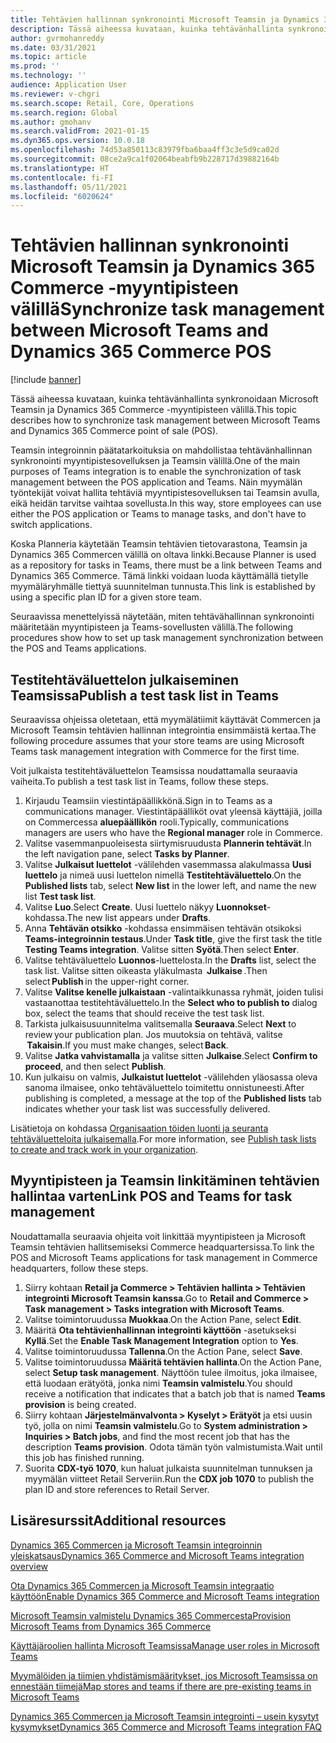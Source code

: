 ```yaml
---
title: Tehtävien hallinnan synkronointi Microsoft Teamsin ja Dynamics 365 Commerce -myyntipisteen välillä
description: Tässä aiheessa kuvataan, kuinka tehtävänhallinta synkronoidaan Microsoft Teamsin ja Dynamics 365 Commerce -myyntipisteen välillä.
author: gvrmohanreddy
ms.date: 03/31/2021
ms.topic: article
ms.prod: ''
ms.technology: ''
audience: Application User
ms.reviewer: v-chgri
ms.search.scope: Retail, Core, Operations
ms.search.region: Global
ms.author: gmohanv
ms.search.validFrom: 2021-01-15
ms.dyn365.ops.version: 10.0.18
ms.openlocfilehash: 74d53a850113c83979fba6baa4ff3c3e5d9ca02d
ms.sourcegitcommit: 08ce2a9ca1f02064beabfb9b228717d39882164b
ms.translationtype: HT
ms.contentlocale: fi-FI
ms.lasthandoff: 05/11/2021
ms.locfileid: "6020624"
---
```

# <a name="synchronize-task-management-between-microsoft-teams-and-dynamics-365-commerce-pos"></a><span data-ttu-id="e6c59-103">Tehtävien hallinnan synkronointi Microsoft Teamsin ja Dynamics 365 Commerce -myyntipisteen välillä</span><span class="sxs-lookup"><span data-stu-id="e6c59-103">Synchronize task management between Microsoft Teams and Dynamics 365 Commerce POS</span></span>

[!include [banner](includes/banner.md)]

<span data-ttu-id="e6c59-104">Tässä aiheessa kuvataan, kuinka tehtävänhallinta synkronoidaan Microsoft Teamsin ja Dynamics 365 Commerce -myyntipisteen välillä.</span><span class="sxs-lookup"><span data-stu-id="e6c59-104">This topic describes how to synchronize task management between Microsoft Teams and Dynamics 365 Commerce point of sale (POS).</span></span>

<span data-ttu-id="e6c59-105">Teamsin integroinnin päätatarkoituksia on mahdollistaa tehtävänhallinnan synkronointi myyntipistesovelluksen ja Teamsin välillä.</span><span class="sxs-lookup"><span data-stu-id="e6c59-105">One of the main purposes of Teams integration is to enable the synchronization of task management between the POS application and Teams.</span></span> <span data-ttu-id="e6c59-106">Näin myymälän työntekijät voivat hallita tehtäviä myyntipistesovelluksen tai Teamsin avulla, eikä heidän tarvitse vaihtaa sovellusta.</span><span class="sxs-lookup"><span data-stu-id="e6c59-106">In this way, store employees can use either the POS application or Teams to manage tasks, and don't have to switch applications.</span></span>

<span data-ttu-id="e6c59-107">Koska Planneria käytetään Teamsin tehtävien tietovarastona, Teamsin ja Dynamics 365 Commercen välillä on oltava linkki.</span><span class="sxs-lookup"><span data-stu-id="e6c59-107">Because Planner is used as a repository for tasks in Teams, there must be a link between Teams and Dynamics 365 Commerce.</span></span> <span data-ttu-id="e6c59-108">Tämä linkki voidaan luoda käyttämällä tietylle myymäläryhmälle tiettyä suunnitelman tunnusta.</span><span class="sxs-lookup"><span data-stu-id="e6c59-108">This link is established by using a specific plan ID for a given store team.</span></span>

<span data-ttu-id="e6c59-109">Seuraavissa menettelyissä näytetään, miten tehtävähallinnan synkronointi määritetään myyntipisteen ja Teams-sovellusten välillä.</span><span class="sxs-lookup"><span data-stu-id="e6c59-109">The following procedures show how to set up task management synchronization between the POS and Teams applications.</span></span>

## <a name="publish-a-test-task-list-in-teams"></a><span data-ttu-id="e6c59-110">Testitehtäväluettelon julkaiseminen Teamsissa</span><span class="sxs-lookup"><span data-stu-id="e6c59-110">Publish a test task list in Teams</span></span>

<span data-ttu-id="e6c59-111">Seuraavissa ohjeissa oletetaan, että myymälätiimit käyttävät Commercen ja Microsoft Teamsin tehtävien hallinnan integrointia ensimmäistä kertaa.</span><span class="sxs-lookup"><span data-stu-id="e6c59-111">The following procedure assumes that your store teams are using Microsoft Teams task management integration with Commerce for the first time.</span></span>

<span data-ttu-id="e6c59-112">Voit julkaista testitehtäväluettelon Teamsissa noudattamalla seuraavia vaiheita.</span><span class="sxs-lookup"><span data-stu-id="e6c59-112">To publish a test task list in Teams, follow these steps.</span></span>

1. <span data-ttu-id="e6c59-113">Kirjaudu Teamsiin viestintäpäällikkönä.</span><span class="sxs-lookup"><span data-stu-id="e6c59-113">Sign in to Teams as a communications manager.</span></span> <span data-ttu-id="e6c59-114">Viestintäpäälliköt ovat yleensä käyttäjiä, joilla on Commercessa **aluepäällikön** rooli.</span><span class="sxs-lookup"><span data-stu-id="e6c59-114">Typically, communications managers are users who have the **Regional manager** role in Commerce.</span></span>
1. <span data-ttu-id="e6c59-115">Valitse vasemmanpuoleisesta siirtymisruudusta **Plannerin tehtävät**.</span><span class="sxs-lookup"><span data-stu-id="e6c59-115">In the left navigation pane, select **Tasks by Planner**.</span></span>
1. <span data-ttu-id="e6c59-116">Valitse **Julkaisut luettelot** -välilehden vasemmassa alakulmassa **Uusi luettelo** ja nimeä uusi luettelon nimellä **Testitehtäväluettelo**.</span><span class="sxs-lookup"><span data-stu-id="e6c59-116">On the **Published lists** tab, select **New list** in the lower left, and name the new list **Test task list**.</span></span>
1. <span data-ttu-id="e6c59-117">Valitse **Luo**.</span><span class="sxs-lookup"><span data-stu-id="e6c59-117">Select **Create**.</span></span> <span data-ttu-id="e6c59-118">Uusi luettelo näkyy **Luonnokset**-kohdassa.</span><span class="sxs-lookup"><span data-stu-id="e6c59-118">The new list appears under **Drafts**.</span></span>
1. <span data-ttu-id="e6c59-119">Anna **Tehtävän otsikko** -kohdassa ensimmäisen tehtävän otsikoksi **Teams-integroinnin testaus**.</span><span class="sxs-lookup"><span data-stu-id="e6c59-119">Under **Task title**, give the first task the title **Testing Teams integration**.</span></span> <span data-ttu-id="e6c59-120">Valitse sitten **Syötä**.</span><span class="sxs-lookup"><span data-stu-id="e6c59-120">Then select **Enter**.</span></span>
1. <span data-ttu-id="e6c59-121">Valitse tehtäväluettelo **Luonnos**-luettelosta.</span><span class="sxs-lookup"><span data-stu-id="e6c59-121">In the **Drafts** list, select the task list.</span></span> <span data-ttu-id="e6c59-122">Valitse sitten oikeasta yläkulmasta  **Julkaise** .</span><span class="sxs-lookup"><span data-stu-id="e6c59-122">Then select **Publish** in the upper-right corner.</span></span>
1. <span data-ttu-id="e6c59-123">Valitse **Valitse kenelle julkaistaan** -valintaikkunassa ryhmät, joiden tulisi vastaanottaa testitehtäväluettelo.</span><span class="sxs-lookup"><span data-stu-id="e6c59-123">In the **Select who to publish to** dialog box, select the teams that should receive the test task list.</span></span>
1. <span data-ttu-id="e6c59-124">Tarkista julkaisusuunnitelma valitsemalla **Seuraava**.</span><span class="sxs-lookup"><span data-stu-id="e6c59-124">Select **Next** to review your publication plan.</span></span> <span data-ttu-id="e6c59-125">Jos muutoksia on tehtävä, valitse  **Takaisin**.</span><span class="sxs-lookup"><span data-stu-id="e6c59-125">If you must make changes, select **Back**.</span></span> 
1. <span data-ttu-id="e6c59-126">Valitse **Jatka vahvistamalla** ja valitse sitten **Julkaise**.</span><span class="sxs-lookup"><span data-stu-id="e6c59-126">Select **Confirm to proceed**, and then select **Publish**.</span></span>
1. <span data-ttu-id="e6c59-127">Kun julkaisu on valmis, **Julkaistut luettelot** -välilehden yläosassa oleva sanoma ilmaisee, onko tehtäväluettelo toimitettu onnistuneesti.</span><span class="sxs-lookup"><span data-stu-id="e6c59-127">After publishing is completed, a message at the top of the **Published lists** tab indicates whether your task list was successfully delivered.</span></span>

<span data-ttu-id="e6c59-128">Lisätietoja on kohdassa [Organisaation töiden luonti ja seuranta tehtäväluetteloita julkaisemalla](https://support.microsoft.com/office/publish-task-lists-to-create-and-track-work-in-your-organization-095409b3-f5af-40aa-9f9e-339b54e705df).</span><span class="sxs-lookup"><span data-stu-id="e6c59-128">For more information, see [Publish task lists to create and track work in your organization](https://support.microsoft.com/office/publish-task-lists-to-create-and-track-work-in-your-organization-095409b3-f5af-40aa-9f9e-339b54e705df).</span></span>

## <a name="link-pos-and-teams-for-task-management"></a><span data-ttu-id="e6c59-129">Myyntipisteen ja Teamsin linkitäminen tehtävien hallintaa varten</span><span class="sxs-lookup"><span data-stu-id="e6c59-129">Link POS and Teams for task management</span></span>

<span data-ttu-id="e6c59-130">Noudattamalla seuraavia ohjeita voit linkittää myyntipisteen ja Microsoft Teamsin tehtävien hallitsemiseksi Commerce headquartersissa.</span><span class="sxs-lookup"><span data-stu-id="e6c59-130">To link the POS and Microsoft Teams applications for task management in Commerce headquarters, follow these steps.</span></span>

1. <span data-ttu-id="e6c59-131">Siirry kohtaan **Retail ja Commerce \> Tehtävien hallinta \> Tehtävien integrointi Microsoft Teamsin kanssa**.</span><span class="sxs-lookup"><span data-stu-id="e6c59-131">Go to **Retail and Commerce \> Task management \> Tasks integration with Microsoft Teams**.</span></span>
1. <span data-ttu-id="e6c59-132">Valitse toimintoruudussa **Muokkaa**.</span><span class="sxs-lookup"><span data-stu-id="e6c59-132">On the Action Pane, select **Edit**.</span></span>
1. <span data-ttu-id="e6c59-133">Määritä **Ota tehtävienhallinnan integrointi käyttöön** -asetukseksi **Kyllä**.</span><span class="sxs-lookup"><span data-stu-id="e6c59-133">Set the **Enable Task Management Integration** option to **Yes**.</span></span>
1. <span data-ttu-id="e6c59-134">Valitse toimintoruudussa **Tallenna**.</span><span class="sxs-lookup"><span data-stu-id="e6c59-134">On the Action Pane, select **Save**.</span></span>
1. <span data-ttu-id="e6c59-135">Valitse toimintoruudussa **Määritä tehtävien hallinta**.</span><span class="sxs-lookup"><span data-stu-id="e6c59-135">On the Action Pane, select **Setup task management**.</span></span> <span data-ttu-id="e6c59-136">Näyttöön tulee ilmoitus, joka ilmaisee, että luodaan erätyötä, jonka nimi **Teamsin valmistelu**.</span><span class="sxs-lookup"><span data-stu-id="e6c59-136">You should receive a notification that indicates that a batch job that is named **Teams provision** is being created.</span></span>
1. <span data-ttu-id="e6c59-137">Siirry kohtaan **Järjestelmänvalvonta \> Kyselyt \> Erätyöt** ja etsi uusin työ, jolla on nimi **Teamsin valmistelu**.</span><span class="sxs-lookup"><span data-stu-id="e6c59-137">Go to **System administration \> Inquiries \> Batch jobs**, and find the most recent job that has the description **Teams provision**.</span></span> <span data-ttu-id="e6c59-138">Odota tämän työn valmistumista.</span><span class="sxs-lookup"><span data-stu-id="e6c59-138">Wait until this job has finished running.</span></span>
1. <span data-ttu-id="e6c59-139">Suorita **CDX-työ 1070**, kun haluat julkaista suunnitelman tunnuksen ja myymälän viitteet Retail Serveriin.</span><span class="sxs-lookup"><span data-stu-id="e6c59-139">Run the **CDX job 1070** to publish the plan ID and store references to Retail Server.</span></span>

## <a name="additional-resources"></a><span data-ttu-id="e6c59-140">Lisäresurssit</span><span class="sxs-lookup"><span data-stu-id="e6c59-140">Additional resources</span></span>

[<span data-ttu-id="e6c59-141">Dynamics 365 Commercen ja Microsoft Teamsin integroinnin yleiskatsaus</span><span class="sxs-lookup"><span data-stu-id="e6c59-141">Dynamics 365 Commerce and Microsoft Teams integration overview</span></span>](commerce-teams-integration.md)

[<span data-ttu-id="e6c59-142">Ota Dynamics 365 Commercen ja Microsoft Teamsin integraatio käyttöön</span><span class="sxs-lookup"><span data-stu-id="e6c59-142">Enable Dynamics 365 Commerce and Microsoft Teams integration</span></span>](enable-teams-integration.md)

[<span data-ttu-id="e6c59-143">Microsoft Teamsin valmistelu Dynamics 365 Commercesta</span><span class="sxs-lookup"><span data-stu-id="e6c59-143">Provision Microsoft Teams from Dynamics 365 Commerce</span></span>](provision-teams-from-commerce.md)

[<span data-ttu-id="e6c59-144">Käyttäjäroolien hallinta Microsoft Teamsissa</span><span class="sxs-lookup"><span data-stu-id="e6c59-144">Manage user roles in Microsoft Teams</span></span>](manage-user-roles-teams.md)

[<span data-ttu-id="e6c59-145">Myymälöiden ja tiimien yhdistämismääritykset, jos Microsoft Teamsissa on ennestään tiimejä</span><span class="sxs-lookup"><span data-stu-id="e6c59-145">Map stores and teams if there are pre-existing teams in Microsoft Teams</span></span>](map-stores-existing-teams.md)

[<span data-ttu-id="e6c59-146">Dynamics 365 Commercen ja Microsoft Teamsin integrointi – usein kysytyt kysymykset</span><span class="sxs-lookup"><span data-stu-id="e6c59-146">Dynamics 365 Commerce and Microsoft Teams integration FAQ</span></span>](teams-integration-faq.md)

